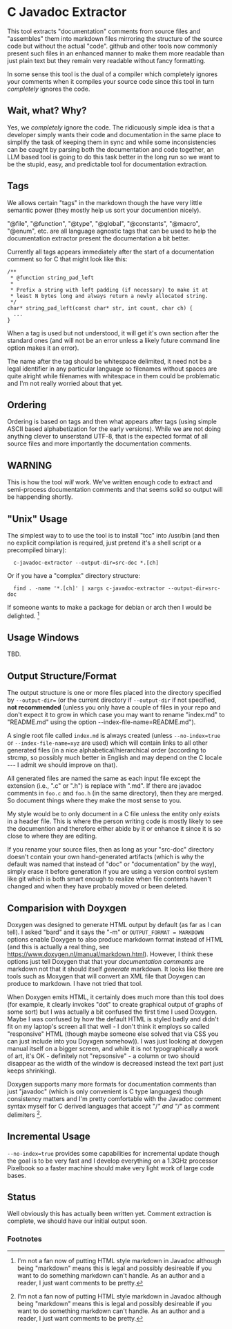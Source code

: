 # C Javadoc Extractor

This tool extracts "documentation" comments from source files and
"assembles" them into markdown files mirroring the structure of the
source code but without the actual "code". github and other tools now
commonly present such files in an enhanced manner to make them more
readable than just plain text but they remain very readable without
fancy formatting.

In some sense this tool is the dual of a compiler which completely
ignores your comments when it compiles your source code since this
tool in turn *completely* ignores the code.

## Wait, what? Why?

Yes, we *completely* ignore the code. The ridicuously simple idea is
that a developer simply wants their code and documentation in the same
place to simplify the task of keeping them in sync and while some
inconsistencies can be caught by parsing both the documentation and
code together, an LLM based tool is going to do this task better in
the long run so we want to be the stupid, easy, and predictable tool
for documentation extraction.

## Tags

We allows certain "tags" in the markdown though the have very little
semantic power (they mostly help us sort your documention nicely).

"@file", "@function", "@type", "@global", "@constants", "@macro",
"@enum", etc. are all language agnostic tags that can be used to help
the documentation extractor present the documentation a bit better.

Currently all tags appears immediately after the start of a
documentation comment so for C that might look like this:

```
/**
 * @function string_pad_left
 *
 * Prefix a string with left padding (if necessary) to make it at
 * least N bytes long and always return a newly allocated string.
 */
char* string_pad_left(const char* str, int count, char ch) {
  ...
}
```

When a tag is used but not understood, it will get it's own section
after the standard ones (and will not be an error unless a likely
future command line option makes it an error).

The name after the tag should be whitespace delimited, it need not be
a legal identifier in any particular language so filenames without
spaces are quite alright while filenames with whitespace in them could
be problematic and I'm not really worried about that yet.

## Ordering

Ordering is based on tags and then what appears after tags (using
simple ASCII based alphabetization for the early versions). While we
are not doing anything clever to unserstand UTF-8, that is the
expected format of all source files and more importantly the
documentation comments.

## WARNING

This is how the tool *will* work. We've written enough code to extract
and semi-process documentation comments and that seems solid so output
will be happending shortly.

## "Unix" Usage

The simplest way to to use the tool is to install "tcc" into /usr/bin
(and then no explicit compilation is required, just pretend it's a
shell script or a precompiled binary):

```
  c-javadoc-extractor --output-dir=src-doc *.[ch]
```

Or if you have a "complex" directory structure:

```
  find . -name '*.[ch]' | xargs c-javadoc-extractor --output-dir=src-doc
```

If someone wants to make a package for debian or arch then I would be
delighted. [^2]

## Usage Windows

TBD.

## Output Structure/Format

The output structure is one or more files placed into the directory
specified by `--output-dir=` (or the current directory if
`--output-dir` if not specified, **not recommended** (unless you only
have a couple of files in your repo and don't expect it to grow in
which case you may want to rename "index.md" to "README.md" using the
option --index-file-name=README.md").

A single root file called `index.md` is always created (unless
`--no-index=true` or `--index-file-name=xyz` are used) which will
contain links to all other generated files (in a nice
alphabetical/hierarchical order (according to strcmp, so possibly much
better in English and may depend on the C locale --- I admit we should
improve on that).

All generated files are named the same as each input file except the
extension (i.e., ".c" or ".h") is replace with ".md". If there are
javadoc comments in `foo.c` and `foo.h` (in the same directory), then
they are merged. So document things where they make the most sense to
you.

My style would be to only document in a C file unless the entity only
exists in a header file. This is where the person writing code is
mostly likely to see the documention and therefore either abide by it
or enhance it since it is so close to where they are editing.

If you rename your source files, then as long as your "src-doc"
directory doesn't contain your own hand-generated artifacts (which is
why the default was named that instead of "doc" or "documentation" by
the way), simply erase it before generation if you are using a version
control system like git which is both smart enough to realize when
file contents haven't changed and when they have probably moved or
been deleted.

## Comparision with Doyxgen

Doxygen was designed to generate HTML output by default (as far as I
can tell). I asked "bard" and it says the "-m" or `OUTPUT_FORMAT =
MARKDOWN` options enable Doxygen to also produce markdown format
instead of HTML (and this is actually a real thing, see
https://www.doxygen.nl/manual/markdown.html). However, I think these
options just tell Doxygen that that your *documentation comments* are
markdown not that it should itself *generate* markdown. It looks like
there are tools such as Moxygen that will convert an XML file that
Doyxgen can produce to markdown. I have not tried that tool.

When Doxygen emits HTML, it certainly does much more than this tool
does (for example, it clearly invokes "dot" to create graphical output
of graphs of some sort) but I was actually a bit confused the first
time I used Doxygen. Maybe I was confused by how the default HTML is
styled badly and didn't fit on my laptop's screen all that well - I
don't think it employs so called "responsive" HTML (though maybe
someone else solved that via CSS you can just include into you Doyxgen
somehow)). I was just looking at doxygen manual itself on a bigger
screen, and while it is not typographically a work of art, it's OK -
definitely not "repsonsive" - a column or two should disappear as the
width of the window is decreased instead the text part just keeps
shrinking).

Doxygen supports many more formats for documentation comments than
just "javadoc" (which is only convenient is C type languages) though
consistency matters and I'm pretty comfortable with the Javadoc
comment syntax myself for C derived languages that accept "/*" and
"*/" as comment delimiters [^2].

## Incremental Usage

`--no-index=true` provides some capabilities for incremental update
though the goal is to be very fast and I develop everything on a
1.3GHz processor Pixelbook so a faster machine should make very light
work of large code bases.

## Status

Well obviously this has actually been written yet. Comment extraction
is complete, we should have our initial output soon.

### Footnotes

[^1]: it could be compiled with gcc or clang and probably be 2X faster
and more and be more convenient as well (since these typically appear
in the default path and gcc and clang spend more time optimizing code
than tcc).

[^2]: I'm not a fan now of putting HTML style markdown in Javadoc
although being "markdown" means this is legal and possibly desireable
if you want to do something markdown can't handle. As an author and a
reader, I just want comments to be pretty.
